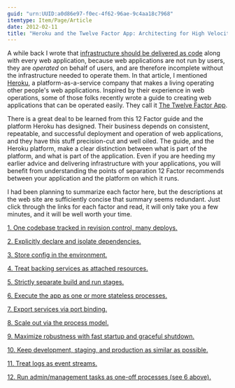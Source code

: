 ```yaml
---
guid: "urn:UUID:a0d86e97-f0ec-4f62-96ae-9c4aa18c7968"
itemtype: Item/Page/Article
date: 2012-02-11
title: "Heroku and the Twelve Factor App: Architecting for High Velocity Web Operations"
---
```


A while back I wrote that [infrastructure should be delivered as code][]
along with every web application, because web applications are not run
by users, they are *operated* on behalf of users, and are therefore
incomplete without the infrastructure needed to operate them. In that
article, I mentioned [Heroku][], a platform-as-a-service company that
makes a living operating other people's web applications. Inspired by
their experience in web operations, some of those folks recently wrote a
guide to creating web applications that can be operated easily. They
call it [The Twelve Factor App][].

There is a great deal to be learned from this 12 Factor guide and the
platform Heroku has designed. Their business depends on consistent,
repeatable, and successful deployment and operation of web applications,
and they have this stuff precision-cut and well oiled. The guide, and
the Heroku platform, make a clear distinction between what is part of
the platform, and what is part of the application. Even if you are
heeding my earlier advice and delivering infrastructure with your
applications, you will benefit from understanding the points of
separation 12 Factor recommends between your application and the
platform on which it runs.

I had been planning to summarize each factor here, but the descriptions
at the web site are sufficiently concise that summary seems redundant.
Just click through the links for each factor and read, it will only take
you a few minutes, and it will be well worth your time.

[1. One codebase tracked in revision control, many deploys.][]

[2. Explicitly declare and isolate dependencies.][]

[3. Store config in the environment.][]

[4. Treat backing services as attached resources.][]

[5. Strictly separate build and run stages.][]

[6. Execute the app as one or more stateless processes.][]

[7. Export services via port binding.][]

[8. Scale out via the process model.][]

[9. Maximize robustness with fast startup and graceful shutdown.][]

[10. Keep development, staging, and production as similar as possible.][]

[11. Treat logs as event streams.][]

[12. Run admin/management tasks as one-off processes (see 6 above).][]

[infrastructure should be delivered as code]: /technology/web-developers-infrastructure-is-part-of-your-application.html
[heroku]: https://www.heroku.com/
[the twelve factor app]: https://12factor.net/
[1. one codebase tracked in revision control, many deploys.]: https://12factor.net/codebase
[2. explicitly declare and isolate dependencies.]: https://12factor.net/dependencies
[3. store config in the environment.]: https://12factor.net/config
[4. treat backing services as attached resources.]: https://12factor.net/backing-services
[5. strictly separate build and run stages.]: https://12factor.net/build-release-run
[6. execute the app as one or more stateless processes.]: https://12factor.net/processes
[7. export services via port binding.]: https://12factor.net/port-binding
[8. scale out via the process model.]: https://12factor.net/concurrency
[9. maximize robustness with fast startup and graceful shutdown.]: https://12factor.net/disposability
[10. keep development, staging, and production as similar as possible.]: https://12factor.net/dev-prod-parity
[11. treat logs as event streams.]: https://12factor.net/logs
[12. run admin/management tasks as one-off processes (see 6 above).]: https://12factor.net/admin-processes
